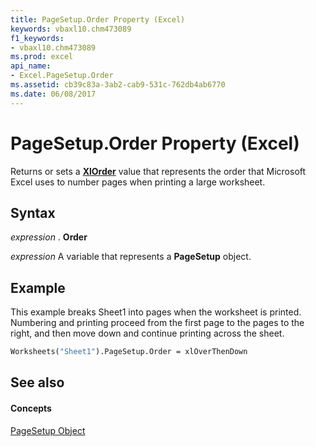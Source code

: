```yaml
---
title: PageSetup.Order Property (Excel)
keywords: vbaxl10.chm473089
f1_keywords:
- vbaxl10.chm473089
ms.prod: excel
api_name:
- Excel.PageSetup.Order
ms.assetid: cb39c83a-3ab2-cab9-531c-762db4ab6770
ms.date: 06/08/2017
---
```



# PageSetup.Order Property (Excel)

Returns or sets a  **[XlOrder](Excel.XlOrder.md)** value that represents the order that Microsoft Excel uses to number pages when printing a large worksheet.


## Syntax

 _expression_ . **Order**

 _expression_ A variable that represents a **PageSetup** object.


## Example

This example breaks Sheet1 into pages when the worksheet is printed. Numbering and printing proceed from the first page to the pages to the right, and then move down and continue printing across the sheet.


```vb
Worksheets("Sheet1").PageSetup.Order = xlOverThenDown
```


## See also


#### Concepts


[PageSetup Object](Excel.PageSetup.md)

